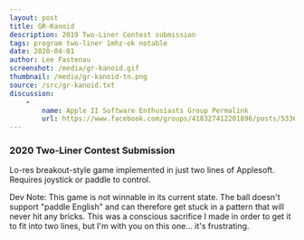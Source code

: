```yaml
---
layout: post
title: GR-Kanoid
description: 2019 Two-Liner Contest submission
tags: program two-liner 1mhz-ok notable
date: 2020-04-01
author: Lee Fastenau
screenshot: /media/gr-kanoid.gif
thumbnail: /media/gr-kanoid-tn.png
source: /src/gr-kanoid.txt
discussion:
    -
        name: Apple II Software Enthusiasts Group Permalink
        url: https://www.facebook.com/groups/418327412201896/posts/533623624005607
---
```


### 2020 Two-Liner Contest Submission

Lo-res breakout-style game implemented in just two lines of Applesoft. Requires joystick or paddle to control.

Dev Note: This game is not winnable in its current state. The ball doesn't support "paddle English" and can therefore get stuck in a pattern that will never hit any bricks. This was a conscious sacrifice I made in order to get it to fit into two lines, but I'm with you on this one... it's frustrating.